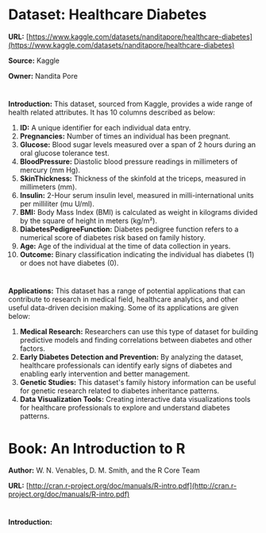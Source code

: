 # **Dataset: Healthcare Diabetes**
**URL:** [https://www.kaggle.com/datasets/nanditapore/healthcare-diabetes](https://www.kaggle.com/datasets/nanditapore/healthcare-diabetes)

**Source:** Kaggle

**Owner:** Nandita Pore
# 
**Introduction:** This dataset, sourced from Kaggle, provides a wide range of health related attributes. It has 10 columns described as below:
1. **ID:** A unique identifier for each individual data entry.
2. **Pregnancies:** Number of times an individual has been pregnant.
3. **Glucose:** Blood sugar levels measured over a span of 2 hours during an oral glucose tolerance test.
4. **BloodPressure:** Diastolic blood pressure readings in millimeters of mercury (mm Hg).
5. **SkinThickness:** Thickness of the skinfold at the triceps, measured in millimeters (mm).
6. **Insulin:** 2-Hour serum insulin level, measured in milli-international units per milliliter (mu U/ml). 
7. **BMI:** Body Mass Index (BMI) is calculated as weight in kilograms divided by the square of height in meters (kg/m²).
8. **DiabetesPedigreeFunction:** Diabetes pedigree function refers to a numerical score of diabetes risk based on family history.
9. **Age:** Age of the individual at the time of data collection in years.
10. **Outcome:** Binary classification indicating the individual has diabetes (1) or does not have diabetes (0).
# 
**Applications:** This dataset has a range of potential applications that can contribute to research in medical field, healthcare analytics, and other useful data-driven decision making. Some of its applications are given below:
1. **Medical Research:** Researchers can use this type of dataset for building predictive models and finding correlations between diabetes and other factors. 
2. **Early Diabetes Detection and Prevention:** By analyzing the dataset, healthcare professionals can identify early signs of diabetes and enabling early intervention and better management.
3. **Genetic Studies:**  This dataset's family history information can be useful for genetic research related to diabetes inheritance patterns.
4. **Data Visualization Tools:** Creating interactive data visualizations tools for healthcare professionals to explore and understand diabetes patterns.


# Book: An Introduction to R
**Author:** W. N. Venables, D. M. Smith, and the R Core Team 

**URL:** [http://cran.r-project.org/doc/manuals/R-intro.pdf](http://cran.r-project.org/doc/manuals/R-intro.pdf)
#
**Introduction:** 
